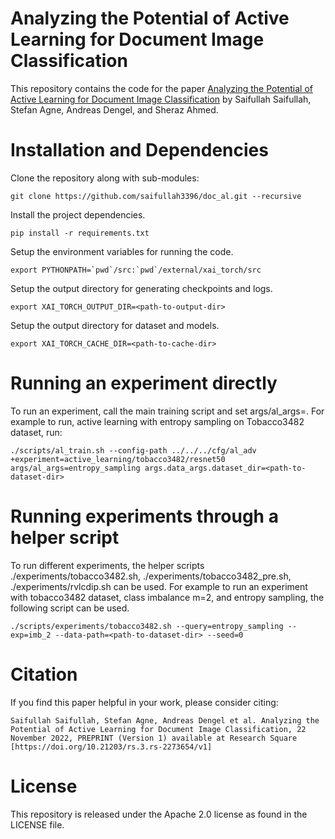 # Analyzing the Potential of Active Learning for Document Image Classification
This repository contains the code for the paper [Analyzing the Potential of Active Learning for Document Image Classification]([To-be-added](https://www.researchsquare.com/article/rs-2273654/v1)) by Saifullah Saifullah, Stefan Agne, Andreas Dengel, and Sheraz Ahmed.

# Installation and Dependencies
Clone the repository along with sub-modules:
```
git clone https://github.com/saifullah3396/doc_al.git --recursive
```

Install the project dependencies.
```
pip install -r requirements.txt
```

Setup the environment variables for running the code.
```
export PYTHONPATH=`pwd`/src:`pwd`/external/xai_torch/src
```
Setup the output directory for generating checkpoints and logs.
```
export XAI_TORCH_OUTPUT_DIR=<path-to-output-dir>
```
Setup the output directory for dataset and models.
```
export XAI_TORCH_CACHE_DIR=<path-to-cache-dir>
```

# Running an experiment directly
To run an experiment, call the main training script and set args/al_args=<active-learning-config>. For example to run, active learning with entropy sampling on Tobacco3482 dataset, run:
```
./scripts/al_train.sh --config-path ../../../cfg/al_adv +experiment=active_learning/tobacco3482/resnet50 args/al_args=entropy_sampling args.data_args.dataset_dir=<path-to-dataset-dir>
```

# Running experiments through a helper script
To run different experiments, the helper scripts ./experiments/tobacco3482.sh, ./experiments/tobacco3482_pre.sh, ./experiments/rvlcdip.sh can be used. For example to run an experiment with tobacco3482 dataset, class imbalance m=2, and entropy sampling, the following script can be used.
```
./scripts/experiments/tobacco3482.sh --query=entropy_sampling --exp=imb_2 --data-path=<path-to-dataset-dir> --seed=0
```

# Citation
If you find this paper helpful in your work, please consider citing:
```
Saifullah Saifullah, Stefan Agne, Andreas Dengel et al. Analyzing the Potential of Active Learning for Document Image Classification, 22 November 2022, PREPRINT (Version 1) available at Research Square [https://doi.org/10.21203/rs.3.rs-2273654/v1]
```

# License
This repository is released under the Apache 2.0 license as found in the LICENSE file.

